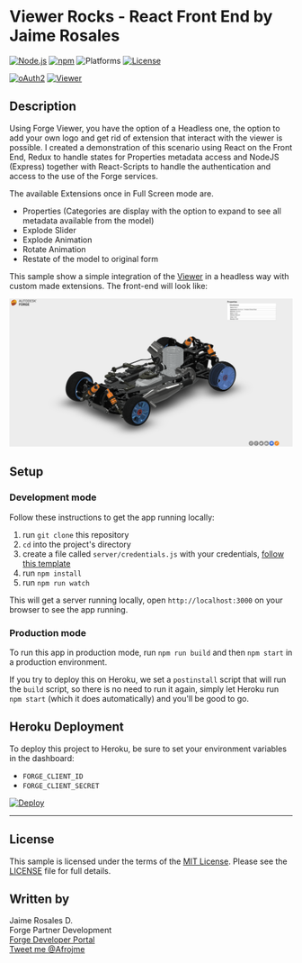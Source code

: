 # Viewer Rocks - React Front End by Jaime Rosales

[![Node.js](https://img.shields.io/badge/Node.js-4.4.0-blue.svg)](https://nodejs.org/)
[![npm](https://img.shields.io/badge/npm-3.10.7-green.svg)](https://www.npmjs.com/)
![Platforms](https://img.shields.io/badge/platform-windows%20%7C%20osx%20%7C%20linux-lightgray.svg)
[![License](http://img.shields.io/:license-mit-blue.svg)](http://opensource.org/licenses/MIT)

[![oAuth2](https://img.shields.io/badge/oAuth2-v1-green.svg)](http://developer.autodesk.com/)
[![Viewer](https://img.shields.io/badge/Viewer-v2-green.svg)](http://developer.autodesk.com/) 

## Description

Using Forge Viewer, you have the option of a Headless one, the option to add your own logo and get rid of extension that interact with the viewer is possible. 
I created a demonstration of this scenario using React on the Front End, Redux to handle states for Properties metadata access and NodeJS (Express) together with React-Scripts to handle the authentication and access to the use of the Forge services. 

The available Extensions once in Full Screen mode are.
- Properties (Categories are display with the option to expand to see all metadata available from the model)
- Explode Slider
- Explode Animation
- Rotate Animation
- Restate of the model to original form

This sample show a simple integration of the [Viewer](https://developer.autodesk.com/en/docs/viewer/v2/overview/) in a headless way with custom made extensions. The front-end will look like:
  
![](public/images/viewer-rocks-preview.png) 

## Setup

### Development mode

Follow these instructions to get the app running locally:

1. run `git clone` this repository
1. `cd` into the project's directory
1. create a file called `server/credentials.js` with your credentials, [follow this template](https://github.com/jaimerosales/viewer-rocks/blob/master/server/credentials_.js)
1. run `npm install`
1. run `npm run watch`

This will get a server running locally, open `http://localhost:3000` on your browser to see the app running.

### Production mode

To run this app in production mode, run `npm run build` and then `npm start` in a production environment.

If you try to deploy this on Heroku, we set a `postinstall` script that will run the `build` script, so there is no need to run it again, simply let Heroku run `npm start` (which it does automatically) and you'll be good to go.

## Heroku Deployment

To deploy this project to Heroku, be sure to set your environment variables in the dashboard:

- `FORGE_CLIENT_ID`
- `FORGE_CLIENT_SECRET`

[![Deploy](https://www.herokucdn.com/deploy/button.svg)](https://heroku.com/deploy)

--------

## License

This sample is licensed under the terms of the [MIT License](http://opensource.org/licenses/MIT).
Please see the [LICENSE](LICENSE) file for full details.


## Written by

Jaime Rosales D.<br />
Forge Partner Development <br />
<a href="http://developer.autodesk.com/">Forge Developer Portal</a> <br />
<a href="https://twitter.com/afrojme" class="twitter-follow-button" data-show-count="false">Tweet me @Afrojme</a><script async src="https://platform.twitter.com/widgets.js" charset="utf-8"></script>
